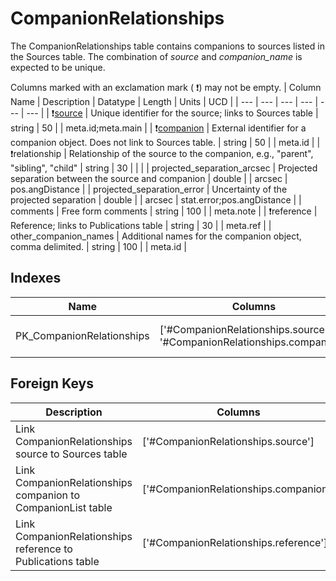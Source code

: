 # CompanionRelationships
The CompanionRelationships table contains companions to sources listed in the Sources table. The combination of *source* and *companion_name* is expected to be unique.


Columns marked with an exclamation mark ( :exclamation:) may not be empty.
| Column Name | Description | Datatype | Length | Units  | UCD |
| --- | --- | --- | --- | --- | --- |
| :exclamation:<u>source</u> | Unique identifier for the source; links to Sources table | string | 50 |  | meta.id;meta.main  |
| :exclamation:<u>companion</u> | External identifier for a companion object. Does not link to Sources table. | string | 50 |  | meta.id  |
| :exclamation:relationship | Relationship of the source to the companion, e.g., "parent", "sibling", "child" | string | 30 |  |   |
| projected_separation_arcsec | Projected separation between the source and companion | double |  | arcsec | pos.angDistance  |
| projected_separation_error | Uncertainty of the projected separation | double |  | arcsec | stat.error;pos.angDistance  |
| comments | Free form comments | string | 100 |  | meta.note  |
| :exclamation:reference | Reference; links to Publications table | string | 30 |  | meta.ref  |
| other_companion_names | Additional names for the companion object, comma delimited. | string | 100 |  | meta.id  |

## Indexes
| Name | Columns | Description |
| --- | --- | --- |
| PK_CompanionRelationships | ['#CompanionRelationships.source', '#CompanionRelationships.companion'] | Primary key for CompanionRelationships table |

## Foreign Keys
| Description | Columns | Referenced Columns |
| --- | --- | --- |
| Link CompanionRelationships source to Sources table | ['#CompanionRelationships.source'] | ['#Sources.source'] |
| Link CompanionRelationships companion to CompanionList table | ['#CompanionRelationships.companion'] | ['#CompanionList.companion'] |
| Link CompanionRelationships reference to Publications table | ['#CompanionRelationships.reference'] | ['#Publications.reference'] |
